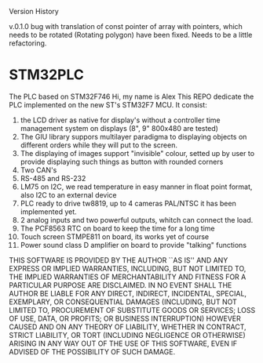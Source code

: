 Version History

v.0.1.0  bug with translation of const pointer of array with pointers, which needs to be rotated (Rotating polygon) have been fixed. Needs to be a little refactoring.

# STM32PLC
The PLC based on STM32F746
Hi, my name is Alex 
This REPO dedicate the PLC implemented on the new ST's STM32F7 MCU.
It consist:
1. the LCD driver as native for display's without a controller time management system on displays (8", 9" 800x480 are tested)
2. The GIU library suppors multilayer paradigma to displaying objects on different orders while they will put to the screen.
3. The displaying of images support "invisible" colour, setted up by user to provide displaying such things as button with rounded corners
4. Two CAN's
5. RS-485 and RS-232
6. LM75 on I2C, we read temperature in easy manner in float point format, also I2C to an external device 
7. PLC ready to drive tw8819, up to 4 cameras PAL/NTSC it has been implemented yet.
8. 2 analog inputs and two powerful outputs, whitch can connect the load.
9. The PCF8563 RTC on board to keep the time for a long time
10. Touch screen STMPE811 on board, its works yet of course
11. Power sound class D amplifier on board to provide "talking" functions

THIS SOFTWARE IS PROVIDED BY THE AUTHOR ``AS IS'' AND ANY EXPRESS
OR IMPLIED WARRANTIES, INCLUDING, BUT NOT LIMITED TO, THE IMPLIED
WARRANTIES OF MERCHANTABILITY AND FITNESS FOR A PARTICULAR PURPOSE
ARE DISCLAIMED.  IN NO EVENT SHALL THE AUTHOR BE LIABLE FOR ANY
DIRECT, INDIRECT, INCIDENTAL, SPECIAL, EXEMPLARY, OR CONSEQUENTIAL
DAMAGES (INCLUDING, BUT NOT LIMITED TO, PROCUREMENT OF SUBSTITUTE
GOODS OR SERVICES; LOSS OF USE, DATA, OR PROFITS; OR BUSINESS
INTERRUPTION) HOWEVER CAUSED AND ON ANY THEORY OF LIABILITY,
WHETHER IN CONTRACT, STRICT LIABILITY, OR TORT (INCLUDING
NEGLIGENCE OR OTHERWISE) ARISING IN ANY WAY OUT OF THE USE OF THIS
SOFTWARE, EVEN IF ADVISED OF THE POSSIBILITY OF SUCH DAMAGE.

